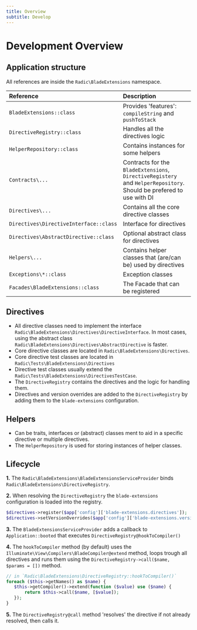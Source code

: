 ```yaml
---
title: Overview
subtitle: Develop
---
```


Development Overview
====================

## Application structure
All references are inside the `Radic\BladeExtensions` namespace.

| Reference                              | Description                                                                                                         |
|:---------------------------------------|:--------------------------------------------------------------------------------------------------------------------|
| `BladeExtensions::class`               | Provides 'features': `compileString` and `pushToStack`                                                              |
| `DirectiveRegistry::class`             | Handles all the directives logic                                                                                    |
| `HelperRepository::class`              | Contains instances for some helpers                                                                                 |
| `Contracts\...`                        | Contracts for the `BladeExtensions`, `DirectiveRegistery` and `HelperRepository`. Should be prefered to use with DI |
| `Directives\...`                       | Contains all the core directive classes                                                                             |
| `Directives\DirectiveInterface::class` | Interface for directives                                                                                            |
| `Directives\AbstractDirective::class`  | Optional abstract class for directives                                                                         |
| `Helpers\...`                          | Contains helper classes that (are/can be) used by directives                                                        |
| `Exceptions\*::class`                  | Exception classes                                                                                                   |
| `Facades\BladeExtensions::class`       | The Facade that can be registered                                                                                   |


## Directives
- All directive classes need to implement the interface `Radic\BladeExtensions\Directives\DirectiveInterface`. 
  In most cases, using the abstract class `Radic\BladeExtensions\Directives\AbstractDirective` is faster.
- Core directive classes are located in `Radic\BladeExtensions\Directives`.
- Core directive test classes are located in `Radic\Tests\BladeExtensions\Directives`
- Directive test classes usually extend the `Radic\Tests\BladeExtensions\DirectivesTestCase`.
- The `DirectiveRegistry` contains the directives and the logic for handling them.
- Directives and version overrides are added to the `DirectiveRegistry` by adding them to the `blade-extensions` configuration.

## Helpers
- Can be traits, interfaces or (abstract) classes ment to aid in a specific directive or multiple directives.
- The `HelperRepository` is used for storing instances of helper classes. 


## Lifecycle
<strong>1.</strong> The `Radic\BladeExtensions\BladeExtensionsServiceProvider` binds `Radic\BladeExtensions\DirectiveRegistry`. 

<strong>2.</strong> When resolving the `DirectiveRegistry` the `blade-extensions` configuration is loaded into the registry.

```php
$directives->register($app['config']['blade-extensions.directives']);
$directives->setVersionOverrides($app['config']['blade-extensions.version_overrides']);
```

<strong>3.</strong> The `BladeExtensionsServiceProvider` adds a callback to `Application::booted` that executes `DirectiveRegistry@hookToCompiler()` 

<strong>4.</strong> The `hookToCompiler` method (by default) uses the `Illuminate\View\Compilers\BladeCompiler@extend` method, loops trough all directives and runs them using the `DirectiveRegistry->call($name, $params = [])` method.
```php
// in `Radic\BladeExtensions\DirectiveRegistry::hookToCompiler()` 
foreach ($this->getNames() as $name) {
   $this->getCompiler()->extend(function ($value) use ($name) {
       return $this->call($name, [$value]);
   });
}
```
  
<strong>5.</strong> The `DirectiveRegistry@call` method 'resolves' the directive if not already resolved, then calls it.
